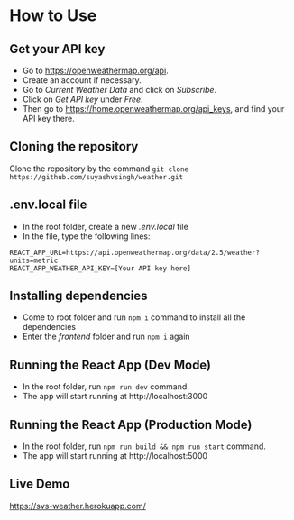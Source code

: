 # How to Use

## Get your API key

* Go to https://openweathermap.org/api.
* Create an account if necessary.
* Go to *Current Weather Data* and click on *Subscribe*.
* Click on *Get API key* under *Free*.
* Then go to https://home.openweathermap.org/api_keys, and find your API key there.

## Cloning the repository

Clone the repository by the command ``` git clone https://github.com/suyashvsingh/weather.git ```

## .env.local file 

* In the root folder, create a new *.env.local* file
* In the file, type the following lines:
```
REACT_APP_URL=https://api.openweathermap.org/data/2.5/weather?units=metric
REACT_APP_WEATHER_API_KEY=[Your API key here]
```

## Installing dependencies

* Come to root folder and run ``` npm i ``` command to install all the dependencies
* Enter the *frontend* folder and run ```npm i``` again

## Running the React App (Dev Mode)

* In the root folder, run ``` npm run dev ``` command.
* The app will start running at http://localhost:3000

## Running the React App (Production Mode)

* In the root folder, run ``` npm run build && npm run start ``` command.
* The app will start running at http://localhost:5000

## Live Demo

https://svs-weather.herokuapp.com/
